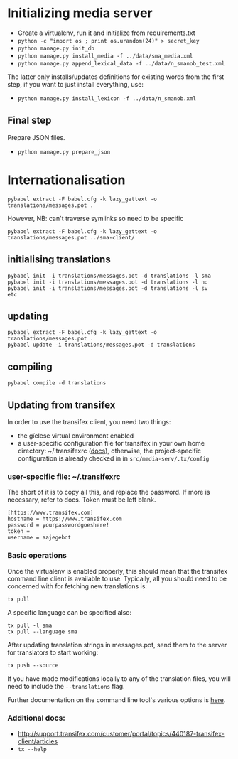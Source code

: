 # Initializing media server

 * Create a virtualenv, run it and initialize from requirements.txt
 * `python -c "import os ; print os.urandom(24)" > secret_key`
 * `python manage.py init_db`
 * `python manage.py install_media -f ../data/sma_media.xml`
 * `python manage.py append_lexical_data -f ../data/n_smanob_test.xml`

The latter only installs/updates definitions for existing words from the
first step, if you want to just install everything, use:

 * `python manage.py install_lexicon -f ../data/n_smanob.xml`

## Final step

Prepare JSON files.

 * `python manage.py prepare_json`

# Internationalisation

    pybabel extract -F babel.cfg -k lazy_gettext -o translations/messages.pot .

However, NB: can't traverse symlinks so need to be specific

    pybabel extract -F babel.cfg -k lazy_gettext -o translations/messages.pot ../sma-client/

## initialising translations

    pybabel init -i translations/messages.pot -d translations -l sma
    pybabel init -i translations/messages.pot -d translations -l no
    pybabel init -i translations/messages.pot -d translations -l sv
    etc

## updating

    pybabel extract -F babel.cfg -k lazy_gettext -o translations/messages.pot .
    pybabel update -i translations/messages.pot -d translations

## compiling

    pybabel compile -d translations

## Updating from transifex

In order to use the transifex client, you need two things:

 * the gïelese virtual environment enabled
 * a user-specific configuration file for transifex in your own home
   directory: ~/.transifexrc ([docs](txdoc)), otherwise, the
   project-specific configuration is already checked in in 
   `src/media-serv/.tx/config`

 [txdoc]: http://support.transifex.com/customer/portal/articles/1000855-configuring-the-client

### user-specific file: ~/.transifexrc

The short of it is to copy all this, and replace the password. If more
is necessary, refer to docs. Token must be left blank.

    [https://www.transifex.com]
    hostname = https://www.transifex.com
    password = yourpasswordgoeshere!
    token = 
    username = aajegebot

### Basic operations

Once the virtualenv is enabled properly, this should mean that the
transifex command line client is available to use. Typically, all you
should need to be concerned with for fetching new translations is:

    tx pull

A specific language can be specified also: 

    tx pull -l sma
    tx pull --language sma

After updating translation strings in messages.pot, send them to the
server for translators to start working:

    tx push --source

If you have made modifications locally to any of the translation files,
you will need to include the `--translations` flag.

Further documentation on the command line tool's various options is [here](txopts).

  [txopts]: http://support.transifex.com/customer/portal/articles/960804-overview


### Additional docs: 

 * http://support.transifex.com/customer/portal/topics/440187-transifex-client/articles
 * `tx --help`


